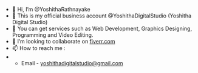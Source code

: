 - 👋 Hi, I’m @YoshithaRathnayake
- 👀 This is my official business account @YoshithaDigitalStudio (Yoshitha Digital Studio)
- 🌱 You can get services such as Web Development, Graphics Designing, Programming and Video Editing.
- 💞️ I’m looking to collaborate on [fiverr.com](fiverr.com)
- 📫 How to reach me :
- - Email - [yoshithadigitalstudio@gmail.com](yoshithadigitalstudio@gmail.com)

<!---
YoshithaDigitalStudio/YoshithaDigitalStudio is a ✨ special ✨ repository because its `README.md` (this file) appears on your GitHub profile.
You can click the Preview link to take a look at your changes.
--->
